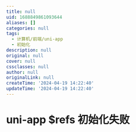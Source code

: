 ```yaml
---
title: null
uid: 1688849861093644
aliases: []
categories: null
tags:
  - 计算机/前端/uni-app
  - 初始化
description: null
original: null
cover: null
cssclasses: null
author: null
originalLink: null
createTime: '2024-04-19 14:22:40'
updateTime: '2024-04-19 14:22:40'
---
```


# uni-app $refs 初始化失败
